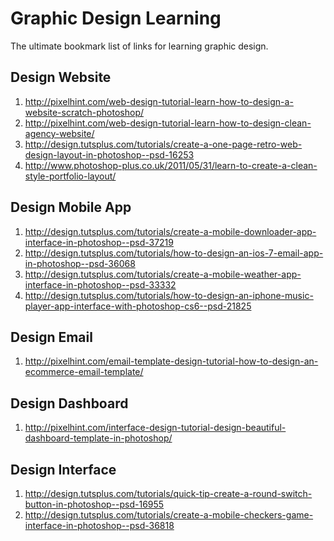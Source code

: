 Graphic Design Learning
===============
The ultimate bookmark list of links for learning graphic design. 

## Design Website
1. http://pixelhint.com/web-design-tutorial-learn-how-to-design-a-website-scratch-photoshop/
1. http://pixelhint.com/web-design-tutorial-learn-how-to-design-clean-agency-website/
1. http://design.tutsplus.com/tutorials/create-a-one-page-retro-web-design-layout-in-photoshop--psd-16253
1. http://www.photoshop-plus.co.uk/2011/05/31/learn-to-create-a-clean-style-portfolio-layout/

## Design Mobile App
1. http://design.tutsplus.com/tutorials/create-a-mobile-downloader-app-interface-in-photoshop--psd-37219
1. http://design.tutsplus.com/tutorials/how-to-design-an-ios-7-email-app-in-photoshop--psd-36068
1. http://design.tutsplus.com/tutorials/create-a-mobile-weather-app-interface-in-photoshop--psd-33332
1. http://design.tutsplus.com/tutorials/how-to-design-an-iphone-music-player-app-interface-with-photoshop-cs6--psd-21825

## Design Email
1. http://pixelhint.com/email-template-design-tutorial-how-to-design-an-ecommerce-email-template/

## Design Dashboard
1. http://pixelhint.com/interface-design-tutorial-design-beautiful-dashboard-template-in-photoshop/

## Design Interface
1. http://design.tutsplus.com/tutorials/quick-tip-create-a-round-switch-button-in-photoshop--psd-16955
1. http://design.tutsplus.com/tutorials/create-a-mobile-checkers-game-interface-in-photoshop--psd-36818

